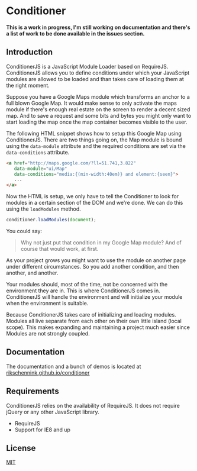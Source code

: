 Conditioner
================================

**This is a work in progress, I'm still working on documentation and there's a list of work to be done available in the issues section.**

Introduction
--------------------------------

ConditionerJS is a JavaScript Module Loader based on RequireJS. ConditionerJS allows you to define conditions under which your JavaScript modules are allowed to be loaded and than takes care of loading them at the right moment.

Suppose you have a Google Maps module which transforms an anchor to a full blown Google Map. It would make sense to only activate the maps module if there's enough real estate on the screen to render a decent sized map. And to save a request and some bits and bytes you might only want to start loading the map once the map container becomes visible to the user.

The following HTML snippet shows how to setup this Google Map using ConditionerJS. There are two things going on, the Map module is bound using the `data-module` attribute and the required conditions are set via the `data-conditions` attribute.

```html
<a href="http://maps.google.com/?ll=51.741,3.822"
   data-module="ui/Map"
   data-conditions="media:{(min-width:40em)} and element:{seen}">
   ...
</a>
```

Now the HTML is setup, we only have to tell the Conditioner to look for modules in a certain section of the DOM and we're done. We can do this using the `loadModules` method.

```javascript
conditioner.loadModules(document);
```

You could say:
> Why not just put that condition in my Google Map module?
And of course that would work, at first.

As your project grows you might want to use the module on another page under different circumstances. So you add another condition, and then another, and another.

Your modules should, most of the time, not be concerned with the environment they are in. This is where ConditionerJS comes in. ConditionerJS will handle the environment and will initialize your module when the environment is suitable.

Because ConditionerJS takes care of initializing and loading modules. Modules all live separate from each other on their own little island (local scope). This makes expanding and maintaining a project much easier since Modules are not strongly coupled.


Documentation
--------------------------------
The documentation and a bunch of demos is located at [rikschennink.github.io/conditioner](http://rikschennink.github.io/conditioner/)


Requirements
--------------------------------
ConditionerJS relies on the availability of RequireJS. It does not require jQuery or any other JavaScript library.

* RequireJS
* Support for IE8 and up


License
--------------------------------
[MIT](http://www.opensource.org/licenses/mit-license.php)